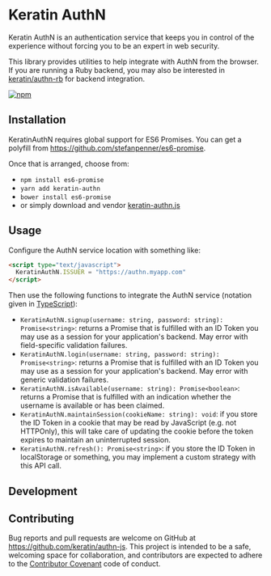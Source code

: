 # Keratin AuthN

Keratin AuthN is an authentication service that keeps you in control of the experience without forcing you to be an expert in web security.

This library provides utilities to help integrate with AuthN from the browser. If you are running a Ruby backend, you may also be interested in [keratin/authn-rb](https://github.com/keratin/authn-rb) for backend integration.

[![npm](https://img.shields.io/npm/v/keratin-authn.svg)](https://www.npmjs.com/package/keratin-authn)

## Installation

KeratinAuthN requires global support for ES6 Promises. You can get a polyfill from https://github.com/stefanpenner/es6-promise.

Once that is arranged, choose from:

* `npm install es6-promise`
* `yarn add keratin-authn`
* `bower install es6-promise`
* or simply download and vendor [keratin-authn.js](https://raw.githubusercontent.com/keratin/authn-js/master/dist/keratin-authn.js)

## Usage

Configure the AuthN service location with something like:

```html
<script type="text/javascript">
  KeratinAuthN.ISSUER = "https://authn.myapp.com"
</script>
```

Then use the following functions to integrate the AuthN service (notation given in [TypeScript](http://www.typescriptlang.org/docs/handbook/functions.html)):

* `KeratinAuthN.signup(username: string, password: string): Promise<string>`: returns a Promise that is fulfilled with an ID Token you may use as a session for your application's backend. May error with field-specific validation failures.
* `KeratinAuthN.login(username: string, password: string): Promise<string>`: returns a Promise that is fulfilled with an ID Token you may use as a session for your application's backend. May error with generic validation failures.
* `KeratinAuthN.isAvailable(username: string): Promise<boolean>`: returns a Promise that is fulfilled with an indication whether the username is available or has been claimed.
* `KeratinAuthN.maintainSession(cookieName: string): void`: if you store the ID Token in a cookie that may be read by JavaScript (e.g. not HTTPOnly), this will take care of updating the cookie before the token expires to maintain an uninterrupted session.
* `KeratinAuthN.refresh(): Promise<string>`: if you store the ID Token in localStorage or something, you may implement a custom strategy with this API call.

## Development

## Contributing

Bug reports and pull requests are welcome on GitHub at https://github.com/keratin/authn-js. This project is intended to be a safe, welcoming space for collaboration, and contributors are expected to adhere to the [Contributor Covenant](http://contributor-covenant.org) code of conduct.
